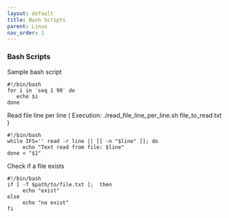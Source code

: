 ```yaml
---
layout: default
title: Bash Scripts
parent: Linux
nav_order: 1
---
```

### Bash Scripts

Sample bash script   
```
#!/bin/bash 
for i in `seq 1 90` do      
   echo $i 
done
```
Read file line per line ( Execution: ./read_file_line_per_line.sh file_to_read.txt )   
```
#!/bin/bash
while IFS='' read -r line || [[ -n "$line" ]]; do
     echo "Text read from file: $line"
done < "$1"
```   
Check if a file exists    
```
#!/bin/bash
if [ -f $path/to/file.txt ];  then 
     echo "exist"
else 
     echo "no exist"
fi
```    








